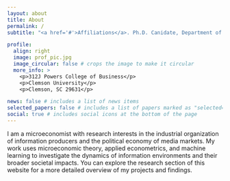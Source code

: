 ```yaml
---
layout: about
title: About
permalink: /
subtitle: "<a href='#'>Affiliations</a>. Ph.D. Canidate, Department of Economics, Clemson University."

profile:
  align: right
  image: prof_pic.jpg
  image_circular: false # crops the image to make it circular
  more_info: >
    <p>312J Powers College of Business</p>
    <p>Clemson University</p>
    <p>Clemson, SC 29631</p>

news: false # includes a list of news items
selected_papers: false # includes a list of papers marked as "selected={true}"
social: true # includes social icons at the bottom of the page
---
```


I am a microeconomist with research interests in the industrial organization of information producers and the political economy of media markets. My work uses microeconomic theory, applied econometrics, and machine learning to investigate the dynamics of information environments and their broader societal impacts. You can explore the research section of this website for a more detailed overview of my projects and findings.
